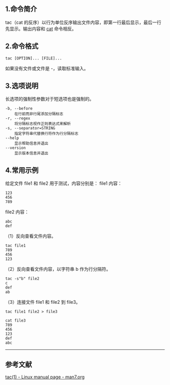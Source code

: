 ## 1.命令简介
tac（cat 的反序）以行为单位反序输出文件内容，即第一行最后显示，最后一行先显示。输出内容和 [cat](https://dablelv.blog.csdn.net/article/details/78569737) 命令相反。
## 2.命令格式
```
tac [OPTION]... [FILE]...
```
如果没有文件或文件是 -，读取标准输入。
## 3.选项说明
长选项的强制性参数对于短选项也是强制的。
```
-b, --before
	在行前而非行尾添加分隔标志
-r, --regex
 	将分隔标志视作正则表达式来解析
-s, --separator=STRING
  	指定字符串代替换行符作为行分隔标志
--help
 	显示帮助信息并退出
--version
 	显示版本信息并退出
```
## 4.常用示例
给定文件 file1 和 file2 用于测试，内容分别是：
file1 内容：
```
123
456
789
```
file2 内容：
```
abc
def
```
（1）反向查看文件内容。
```
tac file1
789
456
123
```
（2）反向查看文件内容，以字符串 b 作为行分隔符。
```
tac -s"b" file2
c
def
ab
```
（3）连接文件 file1 和 file2 到 file3。
```
tac file1 file2 > file3

cat file3
789
456
123
def
abc
```

---
##  参考文献
[tac(1) - Linux manual page - man7.org](https://man7.org/linux/man-pages/man1/tac.1.html)

<Vssue title="tac" />